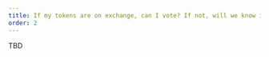 ```yaml
---
title: If my tokens are on exchange, can I vote? If not, will we know if exchanges vote with their tokens?
order: 2
---
```


TBD
